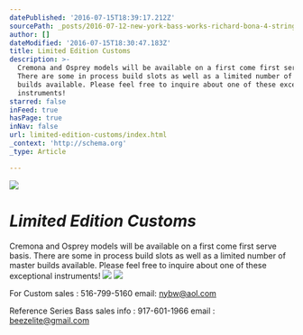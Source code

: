 ```yaml
---
datePublished: '2016-07-15T18:39:17.212Z'
sourcePath: _posts/2016-07-12-new-york-bass-works-richard-bona-4-string-fretless.md
author: []
dateModified: '2016-07-15T18:30:47.183Z'
title: Limited Edition Customs
description: >-
  Cremona and Osprey models will be available on a first come first serve basis.
  There are some in process build slots as well as a limited number of master
  builds available. Please feel free to inquire about one of these exceptional
  instruments!
starred: false
inFeed: true
hasPage: true
inNav: false
url: limited-edition-customs/index.html
_context: 'http://schema.org'
_type: Article

---
```

![](https://imgflo.herokuapp.com/graph/vahj1ThiexotieMo/f105407f2c973dc4074bf90fa980ac2e/croprotate.jpg?cropheight=2831&cropwidth=5833&degrees=0&input=https%3A%2F%2Fthe-grid-user-content.s3-us-west-2.amazonaws.com%2F8aa8efda-a872-4468-8dd2-bac6cd265cc2.jpg&x=0&y=0)

# _**Limited Edition Customs**_

Cremona and Osprey models will be available on a first come first serve basis. There are some in process build slots as well as a limited number of master builds available. Please feel free to inquire about one of these exceptional instruments!
![](https://the-grid-user-content.s3-us-west-2.amazonaws.com/822460ed-318e-41a9-a2e5-4fb99dcf9367.jpg)
![](https://the-grid-user-content.s3-us-west-2.amazonaws.com/62261a3a-630a-4c77-be6f-7731ece51772.jpg)

For Custom sales : 516-799-5160 email: nybw@aol.com

Reference Series Bass sales info : 917-601-1966 email : beezelite@gmail.com